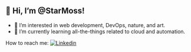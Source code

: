 
## 👋 Hi, I’m @StarMoss! ##
- 👀 I’m interested in web development, DevOps, nature, and art.
- 🌱 I’m currently learning all-the-things related to cloud and automation.

<!---
[![StarMoss's GitHub stats](https://github-readme-stats.vercel.app/api?username=starmoss&count_private=true&show_icons=true&theme=cobalt)](https://github.com/starmoss/github-readme-stats)
--->

<!-- [
![Top Langs](https://github-readme-stats.vercel.app/api/top-langs/?username=starmoss&count_private=true&layout=compact)](https://github.com/anuraghazra/github-readme-stats)
--!>

How to reach me:
<a href="https://www.linkedin.com/in/lindseystanton/">
  <img
    alt="Linkedin"
    src="https://img.shields.io/badge/linkedin-0077B5?logo=linkedin&logoColor=white&style=for-the-badge"
  />
</a>

<!---
StarMoss/StarMoss is a ✨ special ✨ repository because its `README.md` (this file) appears on your GitHub profile.
You can click the Preview link to take a look at your changes.
--->
